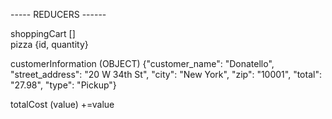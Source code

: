 ----- REDUCERS ------

shoppingCart []  
    pizza {id, quantity}

customerInformation (OBJECT)
{"customer_name": "Donatello",
  "street_address": "20 W 34th St",
  "city": "New York",
  "zip": "10001",
  "total": "27.98",
  "type": "Pickup"}

totalCost (value)
    +=value
